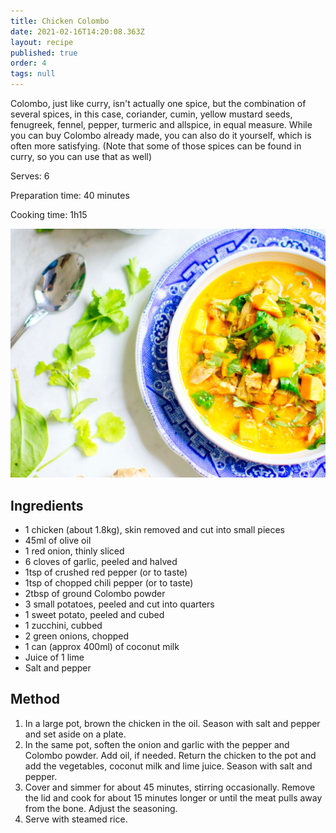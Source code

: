 ```yaml
---
title: Chicken Colombo
date: 2021-02-16T14:20:08.363Z
layout: recipe
published: true
order: 4
tags: null
---
```

Colombo, just like curry, isn't actually one spice, but the combination of several spices, in this case, coriander, cumin, yellow mustard seeds, fenugreek, fennel, pepper, turmeric and allspice, in equal measure. While you can buy Colombo already made, you can also do it yourself, which is often more satisfying. (Note that some of those spices can be found in curry, so you can use that as well)

Serves: 6

Preparation time: 40 minutes

Cooking time: 1h15

![Colombo dish (yellow/orange spices) in a blue and white plate, with leaves and a spoon next to it](../uploads/colombo.jpg "Colombo")

## Ingredients

* 1 chicken (about 1.8kg), skin removed and cut into small pieces
* 45ml of olive oil
* 1 red onion, thinly sliced
* 6 cloves of garlic, peeled and halved
* 1tsp of crushed red pepper (or to taste)
* 1tsp of chopped chili pepper (or to taste)
* 2tbsp of ground Colombo powder
* 3 small potatoes, peeled and cut into quarters
* 1 sweet potato, peeled and cubed
* 1 zucchini, cubbed
* 2 green onions, chopped
* 1 can (approx 400ml) of coconut milk 
* Juice of 1 lime
* Salt and pepper

## Method

1. In a large pot, brown the chicken in the oil. Season with salt and pepper and set aside on a plate.
2. In the same pot, soften the onion and garlic with the pepper and Colombo powder. Add oil, if needed. Return the chicken to the pot and add the vegetables, coconut milk and lime juice. Season with salt and pepper.
3. Cover and simmer for about 45 minutes, stirring occasionally. Remove the lid and cook for about 15 minutes longer or until the meat pulls away from the bone. Adjust the seasoning.
4. Serve with steamed rice.